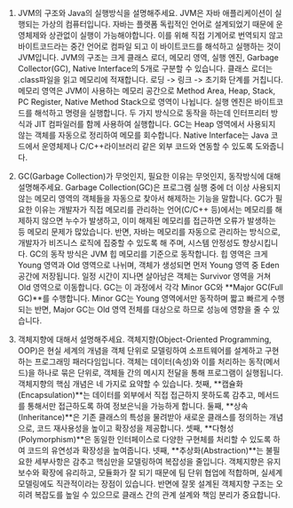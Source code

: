 1. JVM의 구조와 Java의 실행방식을 설명해주세요.
   JVM은 자바 애플리케이션이 실행되는 가상의 컴퓨터입니다. 자바는 플랫폼 독립적인 언어로 설계되었기 때문에 운영체제와 상관없이 실행이 가능해야합니다. 이를 위해 직접 기계어로 번역되지 않고 바이트코드라는 중간 언어로 컴파일 되고 이 바이트코드를 해석하고 실행하는 것이 JVM입니다.
   JVM의 구조는 크게 클래스 로더, 메모리 영역, 실행 엔진, Garbage Collector(GC), Native Interface의 5개로 구분할 수 있습니다.
   클래스 로더는 .class파일을 읽고 메모리에 적재합니다. 로딩 -> 링크 -> 초기화 단계를 거칩니다.
   메모리 영역은 JVM이 사용하는 메모리 공간으로 Method Area, Heap, Stack, PC Register, Native Method Stack으로 영역이 나뉩니다.
   실행 엔진은 바이트코드를 해석하고 명령을 실행합니다. 두 가지 방식으로 동작을 하는데 인터프리터 방식과 JIT 컴파일러를 함께 사용하여 실행합니다.
   GC는 Heap 영역에서 사용되지 않는 객체를 자동으로 정리하여 메모를 회수합니다.
   Native Interface는 Java 코드에서 운영체제나 C/C++라이브러리 같은 외부 코드와 연동할 수 있도록 도와줍니다.
2. GC(Garbage Collection)가 무엇인지, 필요한 이유는 무엇인지, 동작방식에 대해 설명해주세요.
   Garbage Collection(GC)은 프로그램 실행 중에 더 이상 사용되지 않는 메모리 영역의 객체들을 자동으로 찾아서 해제하는 기능을 말합니다.
   GC가 필요한 이유는 개발자가 직접 메모리를 관리하는 언어(C/C++ 등)에서는 메모리를 해제하지 않으면 누수가 발생하고, 이미 해제된 메모리를 접근하면 오류가 발생하는 등 메모리 문제가 많았습니다. 반면, 자바는 메모리를 자동으로 관리하는 방식으로, 개발자가 비즈니스 로직에 집중할 수 있도록 해 주며, 시스템 안정성도 향상시킵니다.
   GC의 동작 방식은 JVM 힙 메모리를 기준으로 동작합니다. 힙 영역은 크게 Young 영역과 Old 영역으로 나뉘며, 객체가 생성되면 먼저 Young 영역 중 Eden 공간에 저장됩니다. 일정 시간이 지나면 살아남은 객체는 Survivor 영역을 거쳐 Old 영역으로 이동합니다. GC는 이 과정에서 각각 Minor GC와 **Major GC(Full GC)**를 수행합니다. Minor GC는 Young 영역에서만 동작하며 짧고 빠르게 수행되는 반면, Major GC는 Old 영역 전체를 대상으로 하므로 성능에 영향을 줄 수 있습니다.

3. 객체지향에 대해서 설명해주세요.
   객체지향(Object-Oriented Programming, OOP)은 현실 세계의 개념을 객체 단위로 모델링하여 소프트웨어를 설계하고 구현하는 프로그래밍 패러다임입니다. 객체는 데이터(속성)와 이를 처리하는 동작(메서드)을 하나로 묶은 단위로, 객체들 간의 메시지 전달을 통해 프로그램이 실행됩니다.
   객체지향의 핵심 개념은 네 가지로 요약할 수 있습니다.
   첫째, **캡슐화(Encapsulation)**는 데이터를 외부에서 직접 접근하지 못하도록 감추고, 메서드를 통해서만 접근하도록 하여 정보은닉을 가능하게 합니다.
   둘째, **상속(Inheritance)**은 기존 클래스의 특성을 물려받아 새로운 클래스를 정의하는 개념으로, 코드 재사용성을 높이고 확장성을 제공합니다.
   셋째, **다형성(Polymorphism)**은 동일한 인터페이스로 다양한 구현체를 처리할 수 있도록 하여 코드의 유연성과 확장성을 높여줍니다.
   넷째, **추상화(Abstraction)**는 불필요한 세부사항은 감추고 핵심만을 모델링하여 복잡성을 줄입니다.
   객체지향은 유지보수와 확장에 유리하고, 모듈화가 잘 되기 때문에 팀 단위 협업에 적합하며, 실세계 모델링에도 직관적이라는 장점이 있습니다. 반면에 잘못 설계된 객체지향 구조는 오히려 복잡도를 높일 수 있으므로 클래스 간의 관계 설계와 책임 분리가 중요합니다.
